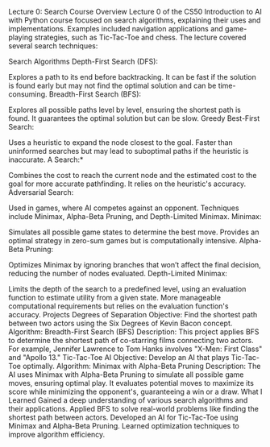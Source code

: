 Lecture 0: Search
Course Overview
Lecture 0 of the CS50 Introduction to AI with Python course focused on search algorithms, explaining their uses and implementations. Examples included navigation applications and game-playing strategies, such as Tic-Tac-Toe and chess. The lecture covered several search techniques:

Search Algorithms
Depth-First Search (DFS):

Explores a path to its end before backtracking. It can be fast if the solution is found early but may not find the optimal solution and can be time-consuming.
Breadth-First Search (BFS):

Explores all possible paths level by level, ensuring the shortest path is found. It guarantees the optimal solution but can be slow.
Greedy Best-First Search:

Uses a heuristic to expand the node closest to the goal. Faster than uninformed searches but may lead to suboptimal paths if the heuristic is inaccurate.
A Search:*

Combines the cost to reach the current node and the estimated cost to the goal for more accurate pathfinding. It relies on the heuristic's accuracy.
Adversarial Search:

Used in games, where AI competes against an opponent. Techniques include Minimax, Alpha-Beta Pruning, and Depth-Limited Minimax.
Minimax:

Simulates all possible game states to determine the best move. Provides an optimal strategy in zero-sum games but is computationally intensive.
Alpha-Beta Pruning:

Optimizes Minimax by ignoring branches that won’t affect the final decision, reducing the number of nodes evaluated.
Depth-Limited Minimax:

Limits the depth of the search to a predefined level, using an evaluation function to estimate utility from a given state. More manageable computational requirements but relies on the evaluation function's accuracy.
Projects
Degrees of Separation
Objective: Find the shortest path between two actors using the Six Degrees of Kevin Bacon concept.
Algorithm: Breadth-First Search (BFS)
Description: This project applies BFS to determine the shortest path of co-starring films connecting two actors. For example, Jennifer Lawrence to Tom Hanks involves "X-Men: First Class" and "Apollo 13."
Tic-Tac-Toe AI
Objective: Develop an AI that plays Tic-Tac-Toe optimally.
Algorithm: Minimax with Alpha-Beta Pruning
Description: The AI uses Minimax with Alpha-Beta Pruning to simulate all possible game moves, ensuring optimal play. It evaluates potential moves to maximize its score while minimizing the opponent's, guaranteeing a win or a draw.
What I Learned
Gained a deep understanding of various search algorithms and their applications.
Applied BFS to solve real-world problems like finding the shortest path between actors.
Developed an AI for Tic-Tac-Toe using Minimax and Alpha-Beta Pruning.
Learned optimization techniques to improve algorithm efficiency.
